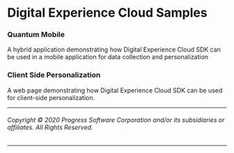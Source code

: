 # Digital Experience Cloud Samples

### Quantum Mobile

A hybrid application demonstrating how Digital Experience Cloud SDK can be used in a mobile application for data collection and personalization

### Client Side Personalization
A web page demonstrating how  Digital Experience Cloud SDK can be used for client-side personalization.

---

###### Copyright © 2020 Progress Software Corporation and/or its subsidiaries or affiliates. All Rights Reserved.

---
